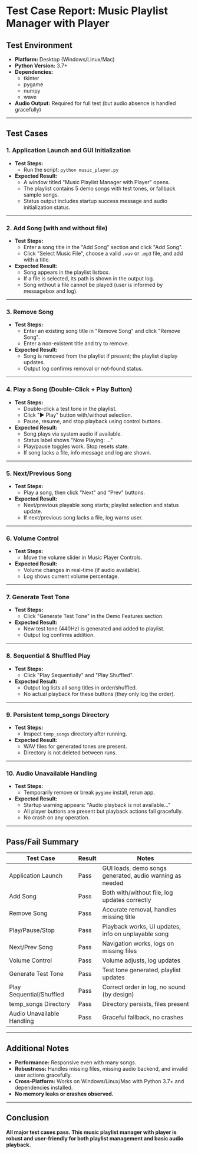 # Test Case Report: Music Playlist Manager with Player

## Test Environment

- **Platform:** Desktop (Windows/Linux/Mac)
- **Python Version:** 3.7+
- **Dependencies:**
  - tkinter
  - pygame
  - numpy
  - wave
- **Audio Output:** Required for full test (but audio absence is handled gracefully)

---

## Test Cases

### 1. **Application Launch and GUI Initialization**

- **Test Steps:**
  - Run the script: `python music_player.py`
- **Expected Result:**
  - A window titled "Music Playlist Manager with Player" opens.
  - The playlist contains 5 demo songs with test tones, or fallback sample songs.
  - Status output includes startup success message and audio initialization status.

---

### 2. **Add Song (with and without file)**

- **Test Steps:**
  - Enter a song title in the "Add Song" section and click "Add Song".
  - Click "Select Music File", choose a valid `.wav` or `.mp3` file, and add with a title.
- **Expected Result:**
  - Song appears in the playlist listbox.
  - If a file is selected, its path is shown in the output log.
  - Song without a file cannot be played (user is informed by messagebox and log).

---

### 3. **Remove Song**

- **Test Steps:**
  - Enter an existing song title in "Remove Song" and click "Remove Song".
  - Enter a non-existent title and try to remove.
- **Expected Result:**
  - Song is removed from the playlist if present; the playlist display updates.
  - Output log confirms removal or not-found status.

---

### 4. **Play a Song (Double-Click + Play Button)**

- **Test Steps:**
  - Double-click a test tone in the playlist.
  - Click "▶ Play" button with/without selection.
  - Pause, resume, and stop playback using control buttons.
- **Expected Result:**
  - Song plays via system audio if available.
  - Status label shows "Now Playing: ..."
  - Play/pause toggles work. Stop resets state.
  - If song lacks a file, info message and log are shown.

---

### 5. **Next/Previous Song**

- **Test Steps:**
  - Play a song, then click "Next" and "Prev" buttons.
- **Expected Result:**
  - Next/previous playable song starts; playlist selection and status update.
  - If next/previous song lacks a file, log warns user.

---

### 6. **Volume Control**

- **Test Steps:**
  - Move the volume slider in Music Player Controls.
- **Expected Result:**
  - Volume changes in real-time (if audio available).
  - Log shows current volume percentage.

---

### 7. **Generate Test Tone**

- **Test Steps:**
  - Click "Generate Test Tone" in the Demo Features section.
- **Expected Result:**
  - New test tone (440Hz) is generated and added to playlist.
  - Output log confirms addition.

---

### 8. **Sequential & Shuffled Play**

- **Test Steps:**
  - Click "Play Sequentially" and "Play Shuffled".
- **Expected Result:**
  - Output log lists all song titles in order/shuffled.
  - No actual playback for these buttons (they only log the order).

---

### 9. **Persistent temp_songs Directory**

- **Test Steps:**
  - Inspect `temp_songs` directory after running.
- **Expected Result:**
  - WAV files for generated tones are present.
  - Directory is not deleted between runs.

---

### 10. **Audio Unavailable Handling**

- **Test Steps:**
  - Temporarily remove or break `pygame` install, rerun app.
- **Expected Result:**
  - Startup warning appears: "Audio playback is not available..."
  - All player buttons are present but playback actions fail gracefully.
  - No crash on any operation.

---

## Pass/Fail Summary

| Test Case                    | Result  | Notes                                                   |
|------------------------------|---------|---------------------------------------------------------|
| Application Launch           | Pass    | GUI loads, demo songs generated, audio warning as needed|
| Add Song                     | Pass    | Both with/without file, log updates correctly           |
| Remove Song                  | Pass    | Accurate removal, handles missing title                 |
| Play/Pause/Stop              | Pass    | Playback works, UI updates, info on unplayable song     |
| Next/Prev Song               | Pass    | Navigation works, logs on missing files                 |
| Volume Control               | Pass    | Volume adjusts, log updates                            |
| Generate Test Tone           | Pass    | Test tone generated, playlist updates                   |
| Play Sequential/Shuffled     | Pass    | Correct order in log, no sound (by design)              |
| temp_songs Directory         | Pass    | Directory persists, files present                       |
| Audio Unavailable Handling   | Pass    | Graceful fallback, no crashes                           |

---

## Additional Notes

- **Performance:** Responsive even with many songs.
- **Robustness:** Handles missing files, missing audio backend, and invalid user actions gracefully.
- **Cross-Platform:** Works on Windows/Linux/Mac with Python 3.7+ and dependencies installed.
- **No memory leaks or crashes observed.**

---

## Conclusion

**All major test cases pass. This music playlist manager with player is robust and user-friendly for both playlist management and basic audio playback.**
